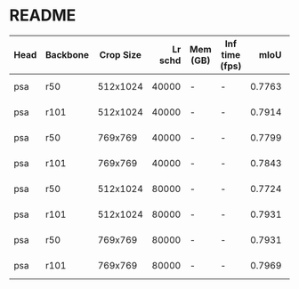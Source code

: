 # README
| Head | Backbone | Crop Size | Lr schd | Mem (GB) | Inf time (fps) |  mIoU  | mIoU(multi scale) |                                                                                                                                                                                       download                                                                                                                                                                                       |
|------|----------|-----------|--------:|----------|----------------|-------:|-------------------|--------------------------------------------------------------------------------------------------------------------------------------------------------------------------------------------------------------------------------------------------------------------------------------------------------------------------------------------------------------------------------------|
| psa  | r50      | 512x1024  |   40000 | -        | -              | 0.7763 | -                 | [model](https://open-mmlab.s3.ap-northeast-2.amazonaws.com/mmsegmentation/models/psanet/psa_r50_512x1024_40ki_cityscapes/psa_r50_512x1024_40ki_cityscapes_20200606_103117-93bc52d5.pth) &#124; [log](https://open-mmlab.s3.ap-northeast-2.amazonaws.com/mmsegmentation/models/psanet/psa_r50_512x1024_40ki_cityscapes/psa_r50_512x1024_40ki_cityscapes-20200606_103117.log.json)     |
| psa  | r101     | 512x1024  |   40000 | -        | -              | 0.7914 | -                 | [model](https://open-mmlab.s3.ap-northeast-2.amazonaws.com/mmsegmentation/models/psanet/psa_r101_512x1024_40ki_cityscapes/psa_r101_512x1024_40ki_cityscapes_20200606_001418-2001c581.pth) &#124; [log](https://open-mmlab.s3.ap-northeast-2.amazonaws.com/mmsegmentation/models/psanet/psa_r101_512x1024_40ki_cityscapes/psa_r101_512x1024_40ki_cityscapes-20200606_001418.log.json) |
| psa  | r50      | 769x769   |   40000 | -        | -              | 0.7799 | -                 | [model](https://open-mmlab.s3.ap-northeast-2.amazonaws.com/mmsegmentation/models/psanet/psa_r50_769x769_40ki_cityscapes/psa_r50_769x769_40ki_cityscapes_20200530_033717-375cf152.pth) &#124; [log](https://open-mmlab.s3.ap-northeast-2.amazonaws.com/mmsegmentation/models/psanet/psa_r50_769x769_40ki_cityscapes/psa_r50_769x769_40ki_cityscapes-20200530_033717.log.json)         |
| psa  | r101     | 769x769   |   40000 | -        | -              | 0.7843 | -                 | [model](https://open-mmlab.s3.ap-northeast-2.amazonaws.com/mmsegmentation/models/psanet/psa_r101_769x769_40ki_cityscapes/psa_r101_769x769_40ki_cityscapes_20200530_035107-c496b332.pth) &#124; [log](https://open-mmlab.s3.ap-northeast-2.amazonaws.com/mmsegmentation/models/psanet/psa_r101_769x769_40ki_cityscapes/psa_r101_769x769_40ki_cityscapes-20200530_035107.log.json)     |
| psa  | r50      | 512x1024  |   80000 | -        | -              | 0.7724 | -                 | [model](https://open-mmlab.s3.ap-northeast-2.amazonaws.com/mmsegmentation/models/psanet/psa_r50_512x1024_80ki_cityscapes/psa_r50_512x1024_80ki_cityscapes_20200606_161842-250a5912.pth) &#124; [log](https://open-mmlab.s3.ap-northeast-2.amazonaws.com/mmsegmentation/models/psanet/psa_r50_512x1024_80ki_cityscapes/psa_r50_512x1024_80ki_cityscapes-20200606_161842.log.json)     |
| psa  | r101     | 512x1024  |   80000 | -        | -              | 0.7931 | -                 | [model](https://open-mmlab.s3.ap-northeast-2.amazonaws.com/mmsegmentation/models/psanet/psa_r101_512x1024_80ki_cityscapes/psa_r101_512x1024_80ki_cityscapes_20200606_161823-9b07f97b.pth) &#124; [log](https://open-mmlab.s3.ap-northeast-2.amazonaws.com/mmsegmentation/models/psanet/psa_r101_512x1024_80ki_cityscapes/psa_r101_512x1024_80ki_cityscapes-20200606_161823.log.json) |
| psa  | r50      | 769x769   |   80000 | -        | -              | 0.7931 | -                 | [model](https://open-mmlab.s3.ap-northeast-2.amazonaws.com/mmsegmentation/models/psanet/psa_r50_769x769_80ki_cityscapes/psa_r50_769x769_80ki_cityscapes_20200606_225134-3947cd61.pth) &#124; [log](https://open-mmlab.s3.ap-northeast-2.amazonaws.com/mmsegmentation/models/psanet/psa_r50_769x769_80ki_cityscapes/psa_r50_769x769_80ki_cityscapes-20200606_225134.log.json)         |
| psa  | r101     | 769x769   |   80000 | -        | -              | 0.7969 | -                 | [model](https://open-mmlab.s3.ap-northeast-2.amazonaws.com/mmsegmentation/models/psanet/psa_r101_769x769_80ki_cityscapes/psa_r101_769x769_80ki_cityscapes_20200606_214550-eeea8f8e.pth) &#124; [log](https://open-mmlab.s3.ap-northeast-2.amazonaws.com/mmsegmentation/models/psanet/psa_r101_769x769_80ki_cityscapes/psa_r101_769x769_80ki_cityscapes-20200606_214550.log.json)     |

